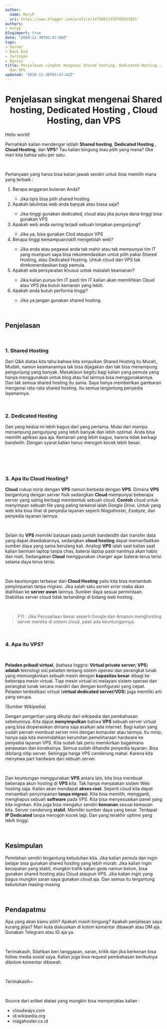 ```yaml
---
author:
  name: MuryP
  uri: https://www.blogger.com/profile/14798613158789333825
authors:
- muryp
blogimport: true
date: "2020-11-30T03:47:00Z"
tags:
- Server
- Back End
- Jaringan
- Bassic
title: Penjelasan singkat mengenai Shared hosting, Dedicated Hosting , Cloud Hosting,
  dan VPS
updated: "2020-11-30T03:47:42Z"
---
```


  
<h1 style="text-align: center;">Penjelasan singkat mengenai Shared hosting, Dedicated Hosting , Cloud Hosting, dan VPS</h1><p>Hello world!</p><p>Pernahkah kalian mendengar istilah <b>Shared hosting</b>, <b>Dedicated Hosting</b> , <b>Cloud Hosting</b>, dan <b>VPS</b>? Tau kalian bingung mau pilih yang mana? Oke mari kita bahsa satu per satu.</p><p><br /></p><p>Pertanyaan yang harus bisa kalian jawab sendiri untuk bisa memilih mana yang terbaik :</p><p></p><ol style="text-align: left;"><li>Berapa anggaran bulanan Anda?</li><ul><li>Jika tipis bisa pilih shared hosting</li></ul><li>Apakah lalulintas web anda banyak atau biasa saja?</li><ul><li>Jika tinggi gunakan dedicated, cloud atau jika punya dana tinggi bisa gunakan VPS</li></ul><li>Apakah web anda sering terjadi sebuah lonjakan pengunjung?</li><ul><li>Jika ya, bisa gunakan Clod ataupun VPS</li></ul><li>Berapa tinggi kemampuan/skill mengelolah web?</li><ul><li>Jika anda atau pegawai anda tak mahir atau tak mempunyai tim IT yang mumpuni saya bisa rekomendasikan untuk pilih pakai Shared Hosting, atau Dedicated Hosting. Untuk cloud dan VPS tak direkomendasikan bagi pemula.</li></ul><li>Apakah ada persyaratan khusus untuk masalah keamanan?</li><ul><li>Jika kalian punya tim IT pasti tim IT kalian akan memilihkan Cloud atau VPS jika butuh kemanan yang lebih.</li></ul><li>Apakah anda butuh performa tinggi?</li><ul><li>Jika ya jangan gunakan shared hosting.</li></ul></ol><p></p><p><br /></p><h2 style="text-align: left;">Penjelasan</h2><p><br /></p><h3 style="text-align: left;">1. Shared Hosting</h3><p>Dari Q&amp;A diatas kita tahu bahwa kita simpulkan Shared Hosting itu Murah, Mudah, namun keamanannya tak bisa dijagakan dan tak bisa menampung pengunjung yang banyak. Mesakipun begitu bagi kalian yang pemula yang hanya menggunakan untuk blog atau hal lainnya bisa menggunakannya. Dan tak semua shared hosting itu sama. Saya hanya memberikan gambaran mengenai rata-rata shared hosting. Itu semua tergantung penyedia layanannya.</p><p><br /></p><h3 style="text-align: left;">2. Dedicated Hosting</h3><p>Dan yang kedua ini lebih bagus dari yang pertama. Mulai dari mampu menampung pengunjung yang lebih banyak dan lebih optimal. Anda bisa memilih aplikasi apa aja. Kemanan yang lebih bagus, karena tidak berbagi bandwith. Dengan syarat kalian harus merogoh kocek lebih besar.</p><p><br /></p><h3 style="text-align: left;"><br /></h3><h3 style="text-align: left;">3. Apa itu Cloud Hosting?</h3><p><b>Cloud</b> cukup mirip dengan <b>VPS</b> namun berbeda dengan <b>VPS</b>. Dimana <b>VPS</b> bergantung dengan server fisik sedangkan <b>Cloud</b> mempunyai beberapa server yang saling berbagi membentuk sebuah cloud. <b>Contoh</b> cloud untuk menyimpan sebuah file yang paling terkenal ialah <i>Google Drive</i>. Untuk yang web kita bisa lihat di penyedia layanan seperti <i>Niagahoster, Exabyte</i>, dan penyedia layanan lainnya.</p><p><br /></p><p>Selain itu <b>VPS</b> memiliki batasan pada jumlah bandwidth dan transfer data yang dapat disediakannya, sedangkan <b>cloud hosting</b> dapat memanfaatkan sumber daya yang sama berulang kali. Analogi <b>VPS</b> ialah saat kalian saat kalian bermain laptop tanpa chas, baterai laptop pasti nantinya akan habis dan mati. Sedangakan <b>Cloud</b> menggunakan charger agar baterai terus terisi selama daya terus terisi.&nbsp;</p><p><br /></p><p>Dan keuntungan terbesar dari <b>Cloud Hosting</b> yaitu kita bisa menambah penyimpanan tanpa migrasi. Jika salah satu <i>server error</i> maka akan dialihkan ke <b>server awan</b> lainnya. Sumber daya sesuai permintaan. Stabilitas server cloud tidak tertandingi di bidang web hosting.</p><p><br /></p><p></p><blockquote>FYI : Jika Perusahaan besar seperti Google dan Amazon menghosting server mereka di sistem cloud, pasti ada keuntungannya.</blockquote><p></p><p><br /></p><h3 style="text-align: left;">4. Apa itu VPS?&nbsp;</h3><p><br /></p><p><b>Peladen pribadi virtual</b>, (bahasa Inggris:<b> Virtual private server; VPS</b>) <b>adalah</b> teknologi sisi peladen tentang sistem operasi dan perangkat lunak yang memungkinkan sebuah mesin dengan <b>kapasitas besar</b> dibagi ke beberapa mesin virtual. Tiap mesin virtual ini melayani sistem operasi dan perangkat lunak secara mandiri dan dengan konfigurasi yang cepat. Peladen terdedikasi virtual (<b>virtual dedicated server/VDS</b>) juga memiliki arti yang serupa.</p><p>(Sumber Wikipedia)</p><p>Dengan pengertian yang dikutip dari wikipedia dan pembahasan sebelumnya. Kita dapat <b>menyimpulkan</b> bahwa <b>VPS</b> sebuah server virtual yang bisa dioperasikan dimana saja asalkan ada internet. Bagi kalian yang sudah pernah membuat server mini dengan komputer atau lainnya. Itu mirip, hanya saja kita memindahkan kerumitan pemeliharaan hardware ke penyedia layanan VPS. Kita sudah tak perlu memikirkan bagaimana perawatan dan koneksinya. Semua sudah dihandle penyedia layanan. Bisa dibilang nitip server. Sehingga harga VPS cenderung mahal. Karena kita menyewa part hardware dari sebuah server.&nbsp;</p><p><br /></p><p>Dan keuntungan menggunakan <b>VPS</b> antara lain, kita bisa membuat beberapa akun hosting di <b>VPS</b> kita. Tak hanya menjalakan sistem Web hosting saja. Kalian akan mendapat <b>akses root</b>. Seperti cloud kita dapat menambah penyimpanan <b>tanpa migrasi</b>. Kita bisa memilih, mengganti, menghapus sebuah <b>software</b> pada VPS. Kita bisa menyesuaikan panel yang kita inginkan. Kita juga bisa mengatur sendiri <b>kemanan</b> sesuai kemauan kita. Server cenderung <b>stabil</b>. Memiliki sumber daya yang besar. Terdapat <b>IP Dedicated</b> tanpa merogoh kocek lagi. Dan yang terakhir uptime yang lebih tinggi.</p><p><br /></p><h2 style="text-align: left;">Kesimpulan</h2><p>Pemilahan sendiri tergantung kebutuhan kita. Jika kalian pemula dan ingin belajar bisa gunakan shared hosting yang lebih murah. Jika kalian ingin kecepatan yang stabil, mungkin trafik kalian gede namun belum, bisa gunakan shared hosting atau Cloud ataupun VPS. Jika kalian ingin yang bagus mungkin saran saya gunakan cloud aja. Dan semua itu tergantung kebutuhan masing-masing</p><p><br /></p><h2 style="text-align: left;">Pendapatmu</h2><p>Apa yang akan kamu pilih? Apakah masih bingung? Apakah penjelasan saya kurang jelas? Mari kuta diskusikan di kolom komentar dibawah atau DM aja. Gunakan Telegram atau IG aja ya.&nbsp;</p><p><br /></p><p>Terimakasih, Silahkan beri tanggapan, saran, kritik dan jika berkenan bisa follow media sosial saya. Kalian juga bisa request pembahasan berikutnya dikolom komentar dibawah.</p><p><br /></p><p>Terimakasih~</p><p><br /></p><p>Source dari artikel diatas yang mungkin bisa memperjelas kalian :</p><p></p><ul style="text-align: left;"><li>cloudways.com</li><li>id.wikipedia.org</li><li>niagahoster.co.id</li></ul><p></p><div><br /></div>

